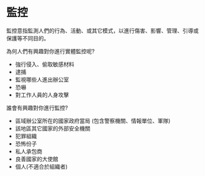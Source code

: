 [Title]: # (監控)
[Order]: # (11)

# 監控

監控意指監測人們的行為、活動、或其它模式，以進行傷害、影響、管理、引導或保護等不同目的。

為何人們有興趣對你進行實體監控呢?
* 強行侵入、偷取敏感材料
* 逮捕
* 監視哪些人進出辦公室
* 恐嚇
* 對工作人員的人身攻擊

誰會有興趣對你進行監控?

* 區域辦公室所在的國家政府當局 (包含警察機關、情報單位、軍隊)
* 該地區其它國家的外部安全機關
* 犯罪組織
* 恐怖份子
* 私人承包商
* 良善國家的大使館
* 個人(不適合於組織者)